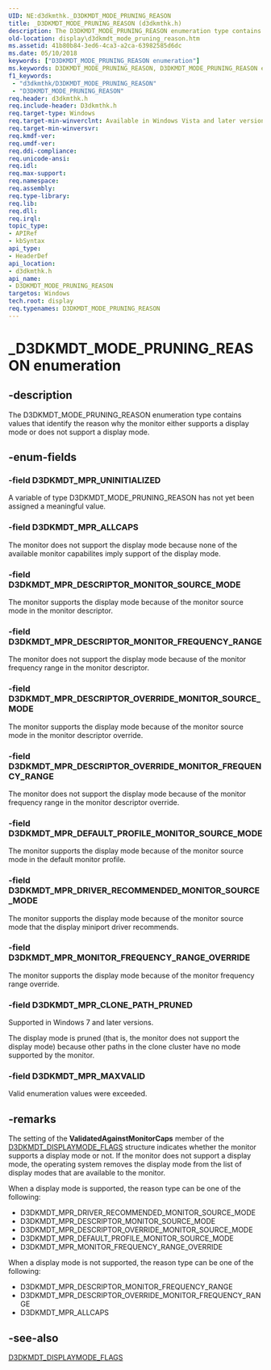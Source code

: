 ```yaml
---
UID: NE:d3dkmthk._D3DKMDT_MODE_PRUNING_REASON
title: _D3DKMDT_MODE_PRUNING_REASON (d3dkmthk.h)
description: The D3DKMDT_MODE_PRUNING_REASON enumeration type contains values that identify the reason why the monitor either supports a display mode or does not support a display mode.
old-location: display\d3dkmdt_mode_pruning_reason.htm
ms.assetid: 41b80b84-3ed6-4ca3-a2ca-63982585d6dc
ms.date: 05/10/2018
keywords: ["D3DKMDT_MODE_PRUNING_REASON enumeration"]
ms.keywords: D3DKMDT_MODE_PRUNING_REASON, D3DKMDT_MODE_PRUNING_REASON enumeration [Display Devices], D3DKMDT_MPR_ALLCAPS, D3DKMDT_MPR_CLONE_PATH_PRUNED, D3DKMDT_MPR_DEFAULT_PROFILE_MONITOR_SOURCE_MODE, D3DKMDT_MPR_DESCRIPTOR_MONITOR_FREQUENCY_RANGE, D3DKMDT_MPR_DESCRIPTOR_MONITOR_SOURCE_MODE, D3DKMDT_MPR_DESCRIPTOR_OVERRIDE_MONITOR_FREQUENCY_RANGE, D3DKMDT_MPR_DESCRIPTOR_OVERRIDE_MONITOR_SOURCE_MODE, D3DKMDT_MPR_DRIVER_RECOMMENDED_MONITOR_SOURCE_MODE, D3DKMDT_MPR_MAXVALID, D3DKMDT_MPR_MONITOR_FREQUENCY_RANGE_OVERRIDE, D3DKMDT_MPR_UNINITIALIZED, OpenGL_Structs_e0bd4d47-ff41-4899-8c2a-3738e40ad653.xml, _D3DKMDT_MODE_PRUNING_REASON, d3dkmthk/D3DKMDT_MODE_PRUNING_REASON, d3dkmthk/D3DKMDT_MPR_ALLCAPS, d3dkmthk/D3DKMDT_MPR_CLONE_PATH_PRUNED, d3dkmthk/D3DKMDT_MPR_DEFAULT_PROFILE_MONITOR_SOURCE_MODE, d3dkmthk/D3DKMDT_MPR_DESCRIPTOR_MONITOR_FREQUENCY_RANGE, d3dkmthk/D3DKMDT_MPR_DESCRIPTOR_MONITOR_SOURCE_MODE, d3dkmthk/D3DKMDT_MPR_DESCRIPTOR_OVERRIDE_MONITOR_FREQUENCY_RANGE, d3dkmthk/D3DKMDT_MPR_DESCRIPTOR_OVERRIDE_MONITOR_SOURCE_MODE, d3dkmthk/D3DKMDT_MPR_DRIVER_RECOMMENDED_MONITOR_SOURCE_MODE, d3dkmthk/D3DKMDT_MPR_MAXVALID, d3dkmthk/D3DKMDT_MPR_MONITOR_FREQUENCY_RANGE_OVERRIDE, d3dkmthk/D3DKMDT_MPR_UNINITIALIZED, display.d3dkmdt_mode_pruning_reason
f1_keywords:
 - "d3dkmthk/D3DKMDT_MODE_PRUNING_REASON"
 - "D3DKMDT_MODE_PRUNING_REASON"
req.header: d3dkmthk.h
req.include-header: D3dkmthk.h
req.target-type: Windows
req.target-min-winverclnt: Available in Windows Vista and later versions of the Windows operating systems.
req.target-min-winversvr: 
req.kmdf-ver: 
req.umdf-ver: 
req.ddi-compliance: 
req.unicode-ansi: 
req.idl: 
req.max-support: 
req.namespace: 
req.assembly: 
req.type-library: 
req.lib: 
req.dll: 
req.irql: 
topic_type:
- APIRef
- kbSyntax
api_type:
- HeaderDef
api_location:
- d3dkmthk.h
api_name:
- D3DKMDT_MODE_PRUNING_REASON
targetos: Windows
tech.root: display
req.typenames: D3DKMDT_MODE_PRUNING_REASON
---
```


# _D3DKMDT_MODE_PRUNING_REASON enumeration


## -description


The D3DKMDT_MODE_PRUNING_REASON enumeration type contains values that identify the reason why the monitor either supports a display mode or does not support a display mode. 


## -enum-fields




### -field D3DKMDT_MPR_UNINITIALIZED

A variable of type D3DKMDT_MODE_PRUNING_REASON has not yet been assigned a meaningful value. 


### -field D3DKMDT_MPR_ALLCAPS

The monitor does not support the display mode because none of the available monitor capabilites imply support of the display mode. 


### -field D3DKMDT_MPR_DESCRIPTOR_MONITOR_SOURCE_MODE

The monitor supports the display mode because of the monitor source mode in the monitor descriptor.


### -field D3DKMDT_MPR_DESCRIPTOR_MONITOR_FREQUENCY_RANGE

The monitor does not support the display mode because of the monitor frequency range in the monitor descriptor. 


### -field D3DKMDT_MPR_DESCRIPTOR_OVERRIDE_MONITOR_SOURCE_MODE

The monitor supports the display mode because of the monitor source mode in the monitor descriptor override. 


### -field D3DKMDT_MPR_DESCRIPTOR_OVERRIDE_MONITOR_FREQUENCY_RANGE

The monitor does not support the display mode because of the monitor frequency range in the monitor descriptor override. 


### -field D3DKMDT_MPR_DEFAULT_PROFILE_MONITOR_SOURCE_MODE

The monitor supports the display mode because of the monitor source mode in the default monitor profile. 


### -field D3DKMDT_MPR_DRIVER_RECOMMENDED_MONITOR_SOURCE_MODE

The monitor supports the display mode because of the monitor source mode that the display miniport driver recommends. 


### -field D3DKMDT_MPR_MONITOR_FREQUENCY_RANGE_OVERRIDE

The monitor supports the display mode because of the monitor frequency range override. 


### -field D3DKMDT_MPR_CLONE_PATH_PRUNED

Supported in Windows 7 and later versions.

The display mode is pruned (that is, the monitor does not support the display mode) because other paths in the clone cluster have no mode supported by the monitor. 


### -field D3DKMDT_MPR_MAXVALID

Valid enumeration values were exceeded. 


## -remarks



The setting of the <b>ValidatedAgainstMonitorCaps</b> member of the <a href="https://docs.microsoft.com/windows-hardware/drivers/ddi/d3dkmthk/ns-d3dkmthk-_d3dkmdt_displaymode_flags">D3DKMDT_DISPLAYMODE_FLAGS</a> structure indicates whether the monitor supports a display mode or not. If the monitor does not support a display mode, the operating system removes the display mode from the list of display modes that are available to the monitor.

When a display mode is supported, the reason type can be one of the following:

<ul>
<li>
D3DKMDT_MPR_DRIVER_RECOMMENDED_MONITOR_SOURCE_MODE

</li>
<li>
D3DKMDT_MPR_DESCRIPTOR_MONITOR_SOURCE_MODE

</li>
<li>
D3DKMDT_MPR_DESCRIPTOR_OVERRIDE_MONITOR_SOURCE_MODE

</li>
<li>
D3DKMDT_MPR_DEFAULT_PROFILE_MONITOR_SOURCE_MODE

</li>
<li>
D3DKMDT_MPR_MONITOR_FREQUENCY_RANGE_OVERRIDE

</li>
</ul>
When a display mode is not supported, the reason type can be one of the following:

<ul>
<li>
D3DKMDT_MPR_DESCRIPTOR_MONITOR_FREQUENCY_RANGE

</li>
<li>
D3DKMDT_MPR_DESCRIPTOR_OVERRIDE_MONITOR_FREQUENCY_RANGE

</li>
<li>
D3DKMDT_MPR_ALLCAPS

</li>
</ul>



## -see-also




<a href="https://docs.microsoft.com/windows-hardware/drivers/ddi/d3dkmthk/ns-d3dkmthk-_d3dkmdt_displaymode_flags">D3DKMDT_DISPLAYMODE_FLAGS</a>
 

 

